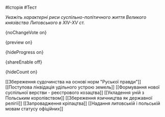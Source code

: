 #Історія #Тест

*Укажіть характерні риси суспільно-політичного життя Великого князівства Литовського в ХІV-ХV ст.*

{noChangeVote on}

{preview on}

{hideProgress on}

{shareEnable off}

{hideCount on}

[[Збереження судочинства на основі норм "Руської правди"]]
[[Поступова ліквідація удільного устрою земель]]
[[Формування нової суспільної верстви - реєстрового козацтва]]
[[Укладення уній з Польським королівством]]
[[Збереження язичництва як державної релігії]]
[[Запровадження кріпацтва]]
[[Надання литовській і польській мовам статусу офіційних]]
